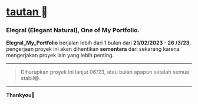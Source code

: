 # [tautan ](Elegral_My_Portfolio.github.io) :rocket:
### Elegral (Elegant Natural), One of My Portfolio.

**Elegral_My_Portfolio** berjalan lebih dari 1 bulan dari **21/02/2023 - 26 /3/23**, pengerjaan proyek ini akan dihentikan **sementara** dari sekarang karena mengerjakan proyek lain yang lebih penting.

---
> Diharapkan proyek ini lanjut 06/23, atau bulan apapun setelah semua stabil:smile:. 
---

__Thankyou__:tada:
